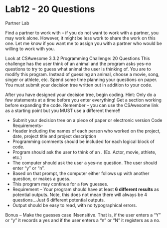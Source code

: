# Lab12 - 20 Questions
Partner Lab 

Find a partner to work with – if you do not want to work with a partner, you may work alone.  However, it might be less work to share the work on this one.  Let me know if you want me to assign you with a partner who would be willing to work with you.

Look at CSAwesome 3.3.2 Programming Challenge: 20 Questions
This challenge has the user think of an animal and the program asks yes-no questions to try to guess what animal the user is thinking of.
You are to modify this program.  Instead of guessing an animal, choose a movie, song, singer or athlete, etc.  Spend some time planning your questions on paper.  You must submit your decision tree written out in addition to your code.

After you have designed your decision tree, begin coding.  Hint:  Only do a few statements at a time before you enter everything!  Get a section working before expanding the code.  Remember – you can use the CSAwesome link as a starting point but you MUST use a different theme!!

- Submit your decision tree on a piece of paper or electronic version
Code Requirements-
-	Header including the names of each person who worked on the project, date, project title and project description 
-	Programming comments should be included for each logical block of code.
-	Program should ask the user to think of an <item in selected set> . (Ex.  Actor, movie, athlete, etc.)
-	The computer should ask the user a yes-no question.  The user should enter “y” or “n”.
-	Based on that prompt, the computer either follows up with another question, or makes a guess.
-	This program may continue for a few guesses.
-	Requirement – Your program should have at least **6 different results** as potential outputs.  Note, this does not mean there will always be 4 questions…Just 6 different potential outputs.
-	Output should be easy to read, with no typographical errors.

Bonus – Make the guesses case INsensitive.  That is, if the user enters a “Y” or “y” it records a yes and if the user enters a “n” or “N” it registers as a no.
